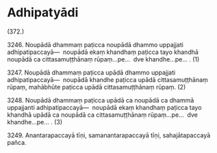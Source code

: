 # Adhipatyādi

(372.)

3246\. Noupādā dhammaṃ paṭicca noupādā dhammo uppajjati adhipatipaccayā—  noupādā ekaṃ khandhaṃ paṭicca tayo khandhā noupādā ca cittasamuṭṭhānaṃ rūpaṃ…pe…  dve khandhe…pe… . (1)

3247\. Noupādā dhammaṃ paṭicca upādā dhammo uppajjati adhipatipaccayā—  noupādā khandhe paṭicca upādā cittasamuṭṭhānaṃ rūpaṃ, mahābhūte paṭicca upādā cittasamuṭṭhānaṃ rūpaṃ. (2)

3248\. Noupādā dhammaṃ paṭicca upādā ca noupādā ca dhammā uppajjanti adhipatipaccayā—  noupādā ekaṃ khandhaṃ paṭicca tayo khandhā upādā ca noupādā ca cittasamuṭṭhānaṃ rūpaṃ…pe…  dve khandhe…pe… . (3)

3249\. Anantarapaccayā tīṇi, samanantarapaccayā tīṇi, sahajātapaccayā pañca.
